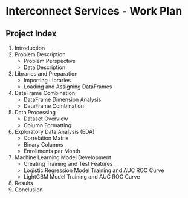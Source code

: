 # Interconnect Services - Work Plan

## Project Index

1. Introduction
2. Problem Description
   - Problem Perspective
   - Data Description
3. Libraries and Preparation
   - Importing Libraries
   - Loading and Assigning DataFrames
4. DataFrame Combination
   - DataFrame Dimension Analysis
   - DataFrame Combination
5. Data Processing
   - Dataset Overview
   - Column Formatting
6. Exploratory Data Analysis (EDA)
   - Correlation Matrix
   - Binary Columns
   - Enrollments per Month
7. Machine Learning Model Development
   - Creating Training and Test Features
   - Logistic Regression Model Training and AUC ROC Curve
   - LightGBM Model Training and AUC ROC Curve
8. Results
9. Conclusion
